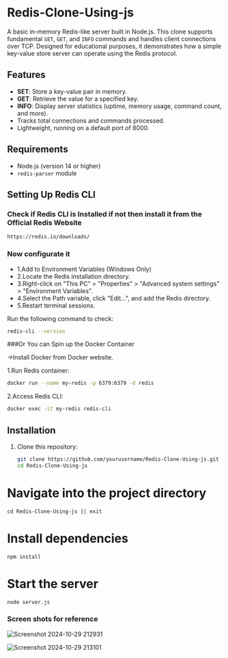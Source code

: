 # Redis-Clone-Using-js

A basic in-memory Redis-like server built in Node.js. This clone supports fundamental `SET`, `GET`, and `INFO` commands and handles client connections over TCP. Designed for educational purposes, it demonstrates how a simple key-value store server can operate using the Redis protocol.

## Features

- **SET**: Store a key-value pair in memory.
- **GET**: Retrieve the value for a specified key.
- **INFO**: Display server statistics (uptime, memory usage, command count, and more).
- Tracks total connections and commands processed.
- Lightweight, running on a default port of 8000.

## Requirements

- Node.js (version 14 or higher)
- `redis-parser` module

## Setting Up Redis CLI

### Check if Redis CLI is Installed if not then install it from the Official Redis Website
```
https://redis.io/downloads/
```

### Now configurate it
- 1.Add to Environment Variables (Windows Only)
- 2.Locate the Redis installation directory.
- 3.Right-click on "This PC" > "Properties" > "Advanced system settings" > "Environment Variables".
- 4.Select the Path variable, click "Edit...", and add the Redis directory.
- 5.Restart terminal sessions.


Run the following command to check:

```bash
redis-cli --version
```

###Or You can Spin up the Docker Container

->Install Docker from Docker website.

1.Run Redis container:

```bash
docker run --name my-redis -p 6379:6379 -d redis
```

2.Access Redis CLI:

```bash
docker exec -it my-redis redis-cli
```

## Installation

1. Clone this repository:
   ```bash
   git clone https://github.com/yourusername/Redis-Clone-Using-js.git
   cd Redis-Clone-Using-js

# Navigate into the project directory
```
cd Redis-Clone-Using-js || exit
```

# Install dependencies
```
npm install
```

# Start the server
```
node server.js
```

### Screen shots for reference
![Screenshot 2024-10-29 212931](https://github.com/user-attachments/assets/90744ca7-a66b-4af5-95b9-c7c88443d013)

![Screenshot 2024-10-29 213101](https://github.com/user-attachments/assets/fa61350a-9b1c-464c-8497-bc34de0ed36b)


